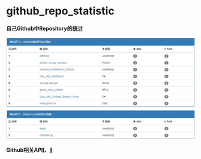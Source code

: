 # github_repo_statistic
**自己Github中Repository的[统计](https://xxlllq.github.io/github_repo_statistic/)**

<div align=center><a href="https://xxlllq.github.io/github_repo_statistic/" target="_blank"><img width="1000px" height="auto" src="https://github.com/xxlllq/github_repo_statistic/blob/master/static.jpg"/></a></div>

**Github相关API[I](https://api.github.com/)、[II](https://developer.github.com/v3/)**

